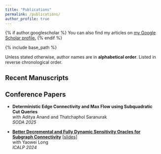 ```yaml
---
title: "Publications"
permalink: /publications/
author_profile: true
---
```


{% if author.googlescholar %}
  You can also find my articles on <u><a href="{{author.googlescholar}}">my Google Scholar profile</a>.</u>
{% endif %}

{% include base_path %}


Unless stated otherwise, author names are in **alphabetical order**. Listed in reverse chronological order.

## Recent Manuscripts


  
## Conference Papers

- **Deterministic Edge Connectivity and Max Flow using Subquadratic Cut Queries**<br>
  with Aditya Anand and Thatchaphol Saranurak <br>
  *SODA 2025*

- **[Better Decremental and Fully Dynamic Sensitivity Oracles for Subgraph Connectivity](https://arxiv.org/abs/2402.09150)**  \[[slides](/files/ICALP2024.A14.2.pdf)\]<br>
  with Yaowei Long <br>
  *ICALP 2024*  
  
